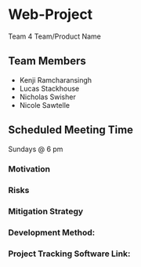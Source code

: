 # Web-Project
Team 4
Team/Product Name

## **Team Members**
- Kenji Ramcharansingh
- Lucas Stackhouse
- Nicholas Swisher
- Nicole Sawtelle

## **Scheduled Meeting Time**
Sundays @ 6 pm

### **Motivation**

### **Risks**

### **Mitigation Strategy**

### **Development Method:**

### **Project Tracking Software Link:**
